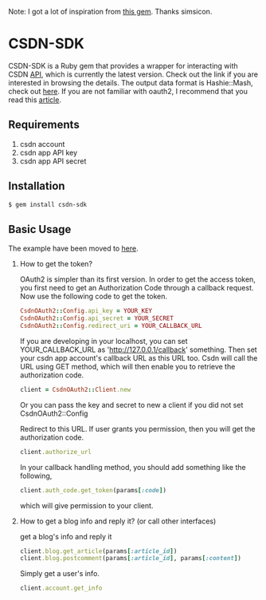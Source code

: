 Note: I got a lot of inspiration from [this gem](https://github.com/simsicon/weibo_2). Thanks simsicon.

# CSDN-SDK

CSDN-SDK is a Ruby gem that provides a wrapper for interacting with CSDN [API](http://open.csdn.net/wiki/apis), which is currently the latest version. Check out the link if you are interested in browsing the details. The output data format is Hashie::Mash, check out [here](https://github.com/intridea/hashie#mash). If you are not familiar with oauth2, I recommend that you read this [article](http://open.csdn.net/wiki/oauth2).

## Requirements

1.  csdn account
2.  csdn app API key
3.  csdn app API secret

## Installation

```bash
$ gem install csdn-sdk
```

## Basic Usage
The example have been moved to [here](https://github.com/inosin/csdn-sdk-example).

1.  How to get the token?

    OAuth2 is simpler than its first version. In order to get the access token, you first need to get an Authorization Code through a callback request. Now use the following code to get the token.

    ```ruby
    CsdnOAuth2::Config.api_key = YOUR_KEY
    CsdnOAuth2::Config.api_secret = YOUR_SECRET
    CsdnOAuth2::Config.redirect_uri = YOUR_CALLBACK_URL   
    ```

    If you are developing in your localhost, you can set YOUR_CALLBACK_URL as 'http://127.0.0.1/callback' something. Then set your csdn app account's callback URL as this URL too. Csdn will call the URL using GET method, which will then enable you to retrieve the authorization code.
    
    ```ruby
    client = CsdnOAuth2::Client.new  
    ```
    
    Or you can pass the key and secret to new a client if you did not set CsdnOAuth2::Config
    
    Redirect to this URL. If user grants you permission, then you will get the authorization code.
    
    ```ruby
    client.authorize_url
    ```
    
    In your callback handling method, you should add something like the following, 
    
    ```ruby
    client.auth_code.get_token(params[:code])
    ```
    
    which will give permission to your client.
    
2.  How to get a blog info and reply it? (or call other interfaces)
    
    get a blog's info and reply it
        
    ```ruby
    client.blog.get_article(params[:article_id])
    client.blog.postcomment(params[:article_id], params[:content])
    ```
    
    Simply get a user's info.
        
    ```ruby
    client.account.get_info
    ```


